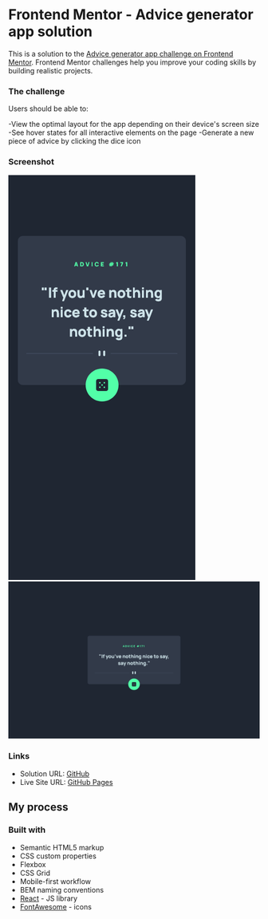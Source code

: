 # Frontend Mentor - Advice generator app solution

This is a solution to the [Advice generator app challenge on Frontend Mentor](https://www.frontendmentor.io/challenges/advice-generator-app-QdUG-13db). Frontend Mentor challenges help you improve your coding skills by building realistic projects.

### The challenge

Users should be able to:

-View the optimal layout for the app depending on their device's screen size
-See hover states for all interactive elements on the page
-Generate a new piece of advice by clicking the dice icon

### Screenshot

![](./mobile.png)
![](./desktop.png)

### Links

- Solution URL: [GitHub](https://github.com/crackerFactory64/Frontend-Mentor-Projects/tree/main/advice-generator-app-main)
- Live Site URL: [GitHub Pages](https://crackerfactory64.github.io/fm-advice-app/)

## My process

### Built with

- Semantic HTML5 markup
- CSS custom properties
- Flexbox
- CSS Grid
- Mobile-first workflow
- BEM naming conventions
- [React](https://reactjs.org/) - JS library
- [FontAwesome](https://fontawesome.com) - icons
